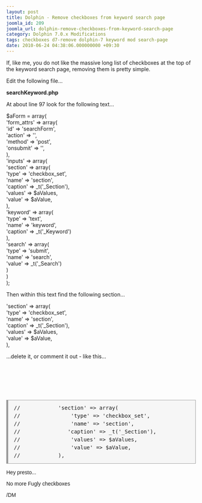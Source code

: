 ```yaml
---
layout: post
title: Dolphin - Remove checkboxes from keyword search page
joomla_id: 209
joomla_url: dolphin-remove-checkboxes-from-keyword-search-page
category: Dolphin 7.0.x Modifications
tags: checkboxes d7-remove dolphin-7 keyword mod search-page
date: 2010-06-24 04:38:06.000000000 +09:30
---
```

<p>If, like me, you do not like the massive long list of checkboxes at the top of the keyword search page, removing them is pretty simple.</p>
<p>Edit the following file...</p>
<p><strong>searchKeyword.php</strong></p>
<p>At about line 97 look for the following text...</p>
<p class="code">$aForm = array(<br> 'form_attrs' =&gt; array(<br> 'id' =&gt; 'searchForm',<br> 'action' =&gt; '',<br> 'method' =&gt; 'post',<br> 'onsubmit' =&gt; '',<br> ),<br> 'inputs' =&gt; array(<br> 'section' =&gt; array(<br> 'type' =&gt; 'checkbox_set',<br> 'name' =&gt; 'section',<br> 'caption' =&gt; _t('_Section'),<br> 'values' =&gt; $aValues,<br> 'value' =&gt; $aValue,<br> ),<br> 'keyword' =&gt; array(<br> 'type' =&gt; 'text',<br> 'name' =&gt; 'keyword',<br> 'caption' =&gt; _t('_Keyword')<br> ),<br> 'search' =&gt; array(<br> 'type' =&gt; 'submit',<br> 'name' =&gt; 'search',<br> 'value' =&gt; _t('_Search')<br> )<br> )<br> );</p>
<p>Then within this text find the following section...</p>
<p class="code">'section' =&gt; array(<br> 'type' =&gt; 'checkbox_set',<br> 'name' =&gt; 'section',<br> 'caption' =&gt; _t('_Section'),<br> 'values' =&gt; $aValues,<br> 'value' =&gt; $aValue,<br> ),</p>
<p>...delete it, or comment it out - like this...</p>
<p>&nbsp;</p>
<p>&nbsp;</p>
<p>&nbsp;</p>
<p class="code" style="padding-top: 10px; padding-right: 15px; padding-bottom: 10px; padding-left: 15px; margin-top: 5px; margin-right: 0px; margin-bottom: 15px; margin-left: 0px; border-left-width: 5px; border-right-width: 1px; border-top-width: 1px; border-bottom-width: 1px; background-image: initial; background-attachment: initial; background-origin: initial; background-clip: initial; background-color: #f6f6f6; font: normal normal normal 1em/1.5 'Courier News', monospace; background-position: initial initial; background-repeat: initial initial; border-color: #999999; border-style: solid;">// &nbsp; &nbsp; &nbsp; &nbsp; &nbsp; &nbsp;'section' =&gt; array(<br>// &nbsp; &nbsp; &nbsp; &nbsp; &nbsp; &nbsp; &nbsp; &nbsp;'type' =&gt; 'checkbox_set',<br>// &nbsp; &nbsp; &nbsp; &nbsp; &nbsp; &nbsp; &nbsp; &nbsp;'name' =&gt; 'section',<br>// &nbsp; &nbsp; &nbsp; &nbsp; &nbsp; &nbsp; &nbsp; 'caption' =&gt; _t('_Section'),<br>// &nbsp; &nbsp; &nbsp; &nbsp; &nbsp; &nbsp; &nbsp; &nbsp;'values' =&gt; $aValues,<br>// &nbsp; &nbsp; &nbsp; &nbsp; &nbsp; &nbsp; &nbsp; &nbsp;'value' =&gt; $aValue,<br>// &nbsp; &nbsp; &nbsp; &nbsp; &nbsp; &nbsp;),</p>
<p><span style="font-family: Verdana, Arial, Helvetica, sans-serif;">Hey presto... </span></p>
<p><span style="font-family: Verdana, Arial, Helvetica, sans-serif;">No more Fugly checkboxes </span></p>
<p><span style="font-family: Verdana, Arial, Helvetica, sans-serif;">/DM</span></p>
<p>&nbsp;</p>
